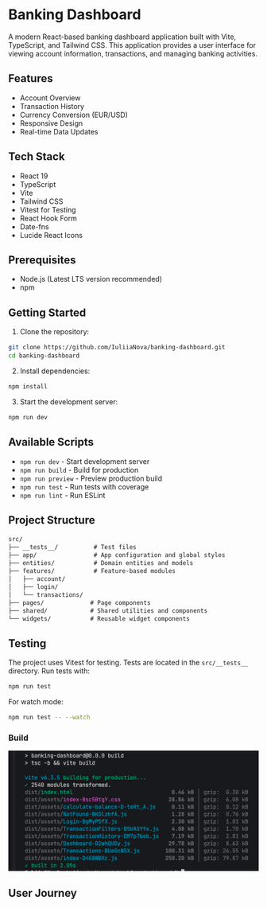 # Banking Dashboard

A modern React-based banking dashboard application built with Vite, TypeScript, and Tailwind CSS. This application provides a user interface for viewing account information, transactions, and managing banking activities.

## Features

- Account Overview
- Transaction History
- Currency Conversion (EUR/USD)
- Responsive Design
- Real-time Data Updates

## Tech Stack

- React 19
- TypeScript
- Vite
- Tailwind CSS
- Vitest for Testing
- React Hook Form
- Date-fns
- Lucide React Icons

## Prerequisites

- Node.js (Latest LTS version recommended)
- npm

## Getting Started

1. Clone the repository:
```bash
git clone https://github.com/IuliiaNova/banking-dashboard.git
cd banking-dashboard
```

2. Install dependencies:
```bash
npm install
```

3. Start the development server:
```bash
npm run dev
```

## Available Scripts

- `npm run dev` - Start development server
- `npm run build` - Build for production
- `npm run preview` - Preview production build
- `npm run test` - Run tests with coverage
- `npm run lint` - Run ESLint

## Project Structure

```
src/
├── __tests__/          # Test files
├── app/                # App configuration and global styles
├── entities/           # Domain entities and models
├── features/           # Feature-based modules
│   ├── account/
│   ├── login/
│   └── transactions/
├── pages/             # Page components
├── shared/            # Shared utilities and components
└── widgets/           # Reusable widget components
```

## Testing

The project uses Vitest for testing. Tests are located in the `src/__tests__` directory. Run tests with:

```bash
npm run test
```

For watch mode:
```bash
npm run test -- --watch
```     

### Build

![Build Status](public/assets/build.png)

## User Journey
